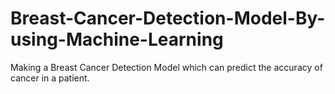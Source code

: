 # Breast-Cancer-Detection-Model-By-using-Machine-Learning
Making a Breast Cancer Detection Model which can predict the accuracy of cancer in a patient.
